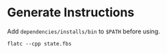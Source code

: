 # Generate Instructions

Add `dependencies/installs/bin` to `$PATH` before using.

```console
flatc --cpp state.fbs
```